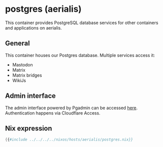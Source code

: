 # postgres (aerialis)

This container provides PostgreSQL database services for other containers and applications on aerialis.

## General

This container houses our Postgres database. Multiple services access it:

- Mastodon
- Matrix
- Matrix bridges
- WikiJs

## Admin interface

The admin interface powered by Pgadmin can be accessed [here](https://pgadmin.garudalinux.net).
Authentication happens via Cloudflare Access.

## Nix expression

```nix
{{#include ../../../../nixos/hosts/aerialis/postgres.nix}}
```
